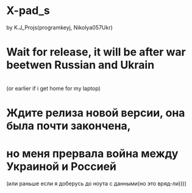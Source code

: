 # X-pad_s
by K.J_Projs(programkeyj, Nikolya057Ukr)
# Wait for release, it will be after war beetwen Russian and Ukrain
<br/>(or earlier if i get home for my laptop)
# Ждите релиза новой версии, она была почти закончена,<br/>
# но меня прервала война между Украиной и Россией<br/>
(или раньше если я доберусь до ноута с данными(но это вряд-ли))))
